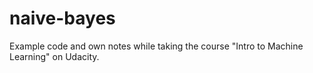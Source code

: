 # naive-bayes
Example code and own notes while taking the course "Intro to Machine Learning" on Udacity.
